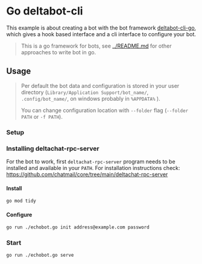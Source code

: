 # Go deltabot-cli

This example is about creating a bot with the bot framework [deltabot-cli-go](https://github.com/deltachat-bot/deltabot-cli-go/), which gives a hook based interface and a cli interface to configure your bot.

> This is a go framework for bots, see [../README.md](../README.md) for other approaches to write bot in go.

## Usage

> Per default the bot data and configuration is stored in your user directory
> (`Library/Application Support/bot_name/`, `.config/bot_name/`, on windows probably in `%APPDATA%` <!-- todo the location on windows needs to be checked -->).
>
> You can change configuration location with `--folder` flag (`--folder PATH` or `-f PATH`).

### Setup

### Installing deltachat-rpc-server

For the bot to work, first `deltachat-rpc-server` program needs to
be installed and available in your `PATH`. For installation instructions check:
https://github.com/chatmail/core/tree/main/deltachat-rpc-server

#### Install

```sh
go mod tidy
```

#### Configure

```sh
go run ./echobot.go init address@example.com password
```

### Start

```sh
go run ./echobot.go serve
```
